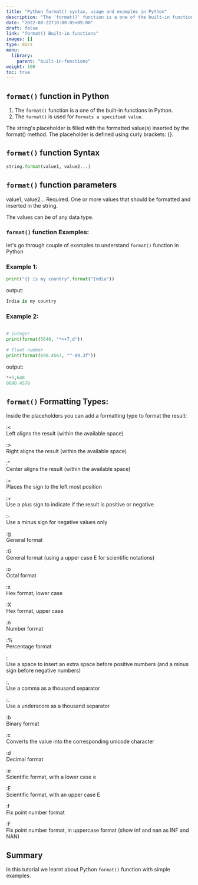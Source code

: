 ```yaml
---
title: "Python format() syntax, usage and examples in Python"
description: "The 'format()' function is a one of the built-in functions in Python"
date: "2022-08-22T10:00:05+09:00"
draft: false
link: "format() Built-in functions"
images: []
type: docs
menu:
  library:
    parent: "built-in-functions"
weight: 100
toc: true
---
```


## `format()` function in Python

1. The `format()` function is a one of the built-in functions in Python.
2. The `format()` is used for `Formats a specified value`.

The string's placeholder is filled with the formatted value(s) inserted by the format() method. 
The placeholder is defined using curly brackets: {}.


## `format()` function Syntax

```Python
string.format(value1, value2...) 
```
## `format()` function parameters

value1, value2... 	Required. One or more values that should be formatted and inserted in the string.

The values can be of any data type.

### `format()` function Examples:

let's go through couple of examples to understand `format()` function in Python

###  Example 1:

```Python
print("{} is my country".format("India"))
```
output:

```Python
India is my country
```
### Example 2:

```Python

# integer 
print(format(5648, "*>+7,d"))

# float number
print(format(690.4567, "^-09.3f"))
```
output:

```Python
*+5,648
0690.4570
```

## `format()` Formatting Types:

Inside the placeholders you can add a formatting type to format the result:

:< 	
Left aligns the result (within the available space)

:> 	
Right aligns the result (within the available space)

:^ 	
Center aligns the result (within the available space)

:= 	
Places the sign to the left most position

:+ 	
Use a plus sign to indicate if the result is positive or negative

:- 	
Use a minus sign for negative values only

:g 		
General format

:G 		
General format (using a upper case E for scientific notations)

:o 	
Octal format

:x 	
Hex format, lower case

:X 	
Hex format, upper case

:n 		
Number format

:% 	
Percentage format

:  	
Use a space to insert an extra space before positive numbers (and a minus sign before negative numbers)

:, 	
Use a comma as a thousand separator

:_ 	
Use a underscore as a thousand separator

:b 	
Binary format

:c 		
Converts the value into the corresponding unicode character

:d 	
Decimal format

:e 	
Scientific format, with a lower case e

:E 	
Scientific format, with an upper case E

:f 	
Fix point number format

:F 	
Fix point number format, in uppercase format (show inf and nan as INF and NAN)


## Summary
In this tutorial we learnt about Python `format()` function with simple examples.
